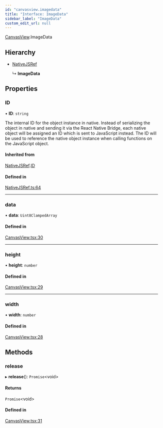 ```yaml
---
id: "canvasview.imagedata"
title: "Interface: ImageData"
sidebar_label: "ImageData"
custom_edit_url: null
---
```


[CanvasView](../modules/canvasview.md).ImageData

## Hierarchy

- [NativeJSRef](nativejsref.nativejsref-1.md)

  ↳ **ImageData**

## Properties

### ID

• **ID**: `string`

The internal ID for the object instance in native. Instead of serializing
the object in native and sending it via the React Native Bridge, each
native object will be assigned an ID which is sent to JavaScript instead.
The ID will be used to reference the native object instance when calling
functions on the JavaScript object.

#### Inherited from

[NativeJSRef](nativejsref.nativejsref-1.md).[ID](nativejsref.nativejsref-1.md#id)

#### Defined in

[NativeJSRef.ts:64](https://github.com/pytorch/live/blob/a0d6a87/react-native-pytorch-core/src/NativeJSRef.ts#L64)

___

### data

• **data**: `Uint8ClampedArray`

#### Defined in

[CanvasView.tsx:30](https://github.com/pytorch/live/blob/a0d6a87/react-native-pytorch-core/src/CanvasView.tsx#L30)

___

### height

• **height**: `number`

#### Defined in

[CanvasView.tsx:29](https://github.com/pytorch/live/blob/a0d6a87/react-native-pytorch-core/src/CanvasView.tsx#L29)

___

### width

• **width**: `number`

#### Defined in

[CanvasView.tsx:28](https://github.com/pytorch/live/blob/a0d6a87/react-native-pytorch-core/src/CanvasView.tsx#L28)

## Methods

### release

▸ **release**(): `Promise`<void\>

#### Returns

`Promise`<void\>

#### Defined in

[CanvasView.tsx:31](https://github.com/pytorch/live/blob/a0d6a87/react-native-pytorch-core/src/CanvasView.tsx#L31)
